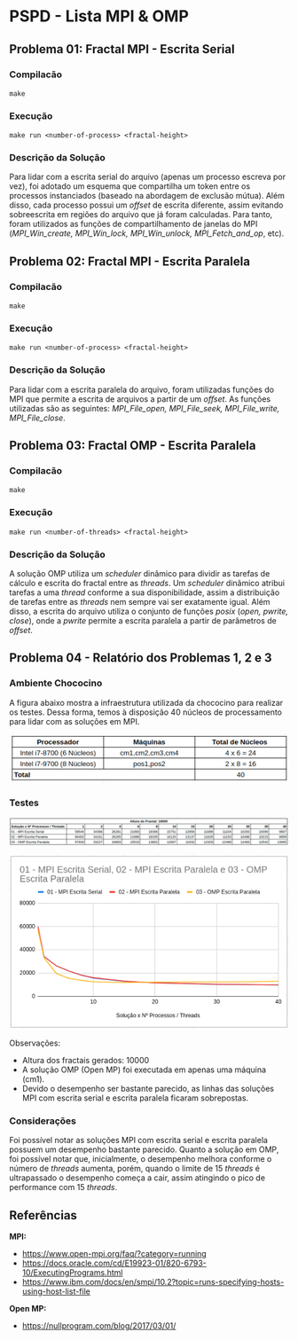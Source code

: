 # PSPD - Lista MPI & OMP

## Problema 01: Fractal MPI - Escrita Serial

### Compilacão

```
make 
```

### Execução
```
make run <number-of-process> <fractal-height>
```

### Descrição da Solução

Para lidar com a escrita serial do arquivo (apenas um processo escreva por vez), foi adotado um esquema que compartilha um token entre os processos instanciados (baseado na abordagem de exclusão mútua). Além disso, cada processo possui um _offset_ de escrita diferente, assim evitando sobreescrita em regiões do arquivo que já foram calculadas. Para tanto, foram utilizados as funções de compartilhamento de janelas do MPI (_MPI_Win_create, MPI_Win_lock, MPI_Win_unlock, MPI_Fetch_and_op_, etc).

## Problema 02: Fractal MPI - Escrita Paralela

### Compilacão

```
make 
```

### Execução
```
make run <number-of-process> <fractal-height>
```

### Descrição da Solução

Para lidar com a escrita paralela do arquivo, foram utilizadas funções do MPI que permite a escrita de arquivos a partir de um _offset_. As funções utilizadas são as seguintes: _MPI_File_open, MPI_File_seek, MPI_File_write, MPI_File_close_.

## Problema 03: Fractal OMP - Escrita Paralela 

### Compilacão

```
make 
```

### Execução
```
make run <number-of-threads> <fractal-height>
```

### Descrição da Solução

A solução OMP utiliza um _scheduler_ dinâmico para dividir as tarefas de cálculo e escrita do fractal entre as _threads_. Um _scheduler_ dinâmico atribui tarefas a uma _thread_ conforme a sua disponibilidade, assim a distribuição de tarefas entre as _threads_ nem sempre vai ser exatamente igual. Além disso, a escrita do arquivo utiliza o conjunto de funções _posix_ (_open, pwrite, close_), onde a _pwrite_ permite a escrita paralela a partir de parâmetros de _offset_.

## Problema 04 - Relatório dos Problemas 1, 2 e 3

### Ambiente Chococino

A figura abaixo mostra a infraestrutura utilizada da chococino para realizar os testes. Dessa forma, temos à disposição 40 núcleos de processamento para lidar com as soluções em MPI.

<p align='center'>
    <img src='images/chococino_machines.png'>
</p>

### Testes

<p align='center'>
    <img src='images/tabela.png'>
</p>

<p align='center'>
    <img src='images/grafico.png'>
</p>

Observações:
* Altura dos fractais gerados: 10000
* A solução OMP (Open MP) foi executada em apenas uma máquina (cm1).
* Devido o desempenho ser bastante parecido, as linhas das soluções MPI com escrita serial e escrita paralela ficaram sobrepostas.

### Considerações

Foi possível notar as soluções MPI com escrita serial e escrita paralela possuem um desempenho bastante parecido. Quanto a solução em OMP, foi possível notar que, inicialmente, o desempenho melhora conforme o número de _threads_ aumenta, porém, quando o limite de 15 _threads_ é ultrapassado o desempenho começa a cair, assim atingindo o pico de performance com 15 _threads_.

## Referências

**MPI:**

- https://www.open-mpi.org/faq/?category=running
- https://docs.oracle.com/cd/E19923-01/820-6793-10/ExecutingPrograms.html
- https://www.ibm.com/docs/en/smpi/10.2?topic=runs-specifying-hosts-using-host-list-file

**Open MP:**

- https://nullprogram.com/blog/2017/03/01/
